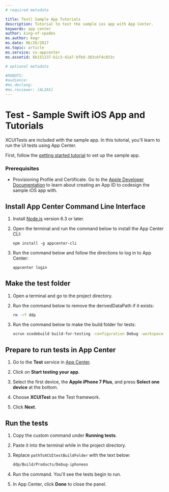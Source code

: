 ```yaml
---
# required metadata

title: Test| Sample App Tutorials
description: Tutorial to test the sample ios app with App Center.
keywords: app center
author: king-of-spades
ms.author: kegr
ms.date: 06/26/2017
ms.topic: article
ms.service: vs-appcenter
ms.assetid: 6b151137-b1c3-41a7-bfbd-383c6f4c853c

# optional metadata

#ROBOTS:
#audience:
#ms.devlang:
#ms.reviewer: [ALIAS]
---
```


# Test - Sample Swift iOS App and Tutorials

XCUITests are included with the sample app. In this tutorial, you'll learn to run the UI tests using App Center.

First, follow the [getting started tutorial](getting-started.md) to set up the sample app.

### Prerequisites
- Provisioning Profile and Certificate. Go to the [Apple Developer Documentation](https://developer.apple.com/library/content/documentation/IDEs/Conceptual/AppDistributionGuide/MaintainingProfiles/MaintainingProfiles.html) to learn about creating an App ID to codesign the sample iOS app with.

## Install App Center Command Line Interface

1. Install [Node.js](https://nodejs.org/en/) version 6.3 or later.
2. Open the terminal and run the command below to install the App Center CLI:

   ```shell
   npm install -g appcenter-cli
   ```

3. Run the command below and follow the directions to log in to App Center:

   ```bash
   appcenter login
   ```  

## Make the test folder
1. Open a terminal and go to the project directory.

2. Run the command below to remove the derivedDataPath if it exists:

   ```bash
   rm -rf ddp
   ```

3. Run the command below to make the build folder for tests:

   ```bash
   xcrun xcodebuild build-for-testing -configuration Debug -workspace sampleapp-ios-swift.xcworkspace -sdk iphoneos -scheme sampleapp-ios-swift -derivedDataPath ddp
   ```  

## Prepare to run tests in App Center

1. Go to the **Test** service in [App Center](https://appcenter.ms/apps).

2. Click on **Start testing your app**.

3. Select the first device, the **Apple iPhone 7 Plus**, and press **Select one device** at the bottom.

4. Choose **XCUITest** as the Test framework.

5. Click **Next**.  


## Run the tests

1. Copy the custom command under **Running tests**.

2. Paste it into the terminal while in the project directory.

3. Replace ```pathToXCUItestBuildFolder``` with the text below:

   ```bash
   ddp/Build/Products/Debug-iphoneos
   ```

4. Run the command. You'll see the tests begin to run.

5. In App Center, click **Done** to close the panel.
